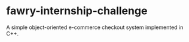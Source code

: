 # fawry-internship-challenge
A simple object-oriented e-commerce checkout system implemented in C++.
